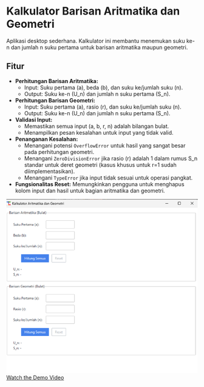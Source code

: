 # Kalkulator Barisan Aritmatika dan Geometri

Aplikasi desktop sederhana. Kalkulator ini membantu menemukan suku ke-n dan jumlah n suku pertama untuk barisan aritmatika maupun geometri.

## Fitur

*   **Perhitungan Barisan Aritmatika:**
    *   Input: Suku pertama (a), beda (b), dan suku ke/jumlah suku (n).
    *   Output: Suku ke-n (U_n) dan jumlah n suku pertama (S_n).
*   **Perhitungan Barisan Geometri:**
    *   Input: Suku pertama (a), rasio (r), dan suku ke/jumlah suku (n).
    *   Output: Suku ke-n (U_n) dan jumlah n suku pertama (S_n).
*   **Validasi Input:**
    *   Memastikan semua input (a, b, r, n) adalah bilangan bulat.
    *   Menampilkan pesan kesalahan untuk input yang tidak valid.
*   **Penanganan Kesalahan:**
    *   Menangani potensi `OverflowError` untuk hasil yang sangat besar pada perhitungan geometri.
    *   Menangani `ZeroDivisionError` jika rasio (r) adalah 1 dalam rumus S_n standar untuk deret geometri (kasus khusus untuk r=1 sudah diimplementasikan).
    *   Menangani `TypeError` jika input tidak sesuai untuk operasi pangkat.
*   **Fungsionalitas Reset:** Memungkinkan pengguna untuk menghapus kolom input dan hasil untuk bagian aritmatika dan geometri.

![My Application Screenshot](./Assets/screenshot.png)
[Watch the Demo Video](./Assets/Demo.mp4)
